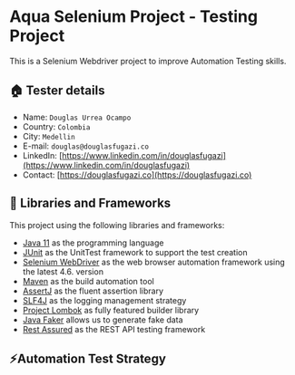 
# Aqua Selenium Project - Testing Project

This is a Selenium Webdriver project to improve Automation Testing skills.

## 🏠 Tester details
* Name: `Douglas Urrea Ocampo`
* Country: `Colombia`
* City: `Medellin`
* E-mail: `douglas@douglasfugazi.co`
* LinkedIn: [https://www.linkedin.com/in/douglasfugazi](https://www.linkedin.com/in/douglasfugazi)
* Contact: [https://douglasfugazi.co](https://douglasfugazi.co)

## 🏀 Libraries and Frameworks
This project using the following libraries and frameworks:

* [Java 11](https://openjdk.java.net/projects/jdk/11/) as the programming language
* [JUnit](https://junit.org/junit5/) as the UnitTest framework to support the test creation
* [Selenium WebDriver](https://www.selenium.dev/) as the web browser automation framework using the latest 4.6. version
* [Maven](https://maven.apache.org) as the build automation tool
* [AssertJ](https://joel-costigliola.github.io/assertj/) as the fluent assertion library
* [SLF4J](https://www.slf4j.org) as the logging management strategy
* [Project Lombok](https://projectlombok.org) as fully featured builder library
* [Java Faker](https://github.com/DiUS/java-faker) allows us to generate fake data
* [Rest Assured](https://rest-assured.io) as the REST API testing framework

## ⚡️Automation Test Strategy